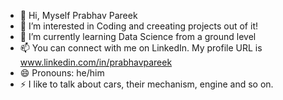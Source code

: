 - 👋 Hi, Myself Prabhav Pareek
- 👀 I’m interested in Coding and creeating projects out of it!
- 🌱 I’m currently learning Data Science from a ground level
- 📫 You can connect with me on LinkedIn. My profile URL is www.linkedin.com/in/prabhavpareek
- 😄 Pronouns: he/him
- ⚡ I like to talk about cars, their mechanism, engine and so on.
